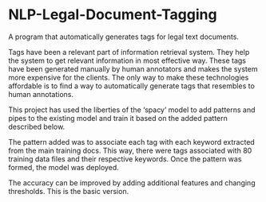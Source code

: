 # NLP-Legal-Document-Tagging
A program that automatically generates tags for legal text documents.

Tags have been a relevant part of information retrieval system. They help the system to get relevant information in most effective way. These tags have been generated manually by human annotators and makes the system more expensive for the clients. The only way to make these technologies affordable is to find a way to automatically generate tags that resembles to human annotations.

This project has used the liberties of the ‘spacy’ model to add patterns and pipes to the existing model and train it based on the added pattern described below.

The pattern added was to associate each tag with each keyword extracted from the main training docs. 
This way, there were tags associated with 80 training data files and their respective keywords.
Once the pattern was formed, the model was deployed. 

The accuracy can be improved by adding additional features and changing thresholds. This is the basic version.
